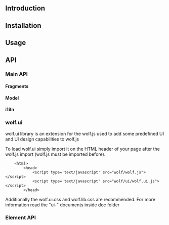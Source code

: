 
## Introduction

## Installation

## Usage

## API

### Main API

#### Fragments

#### Model

#### i18n

### wolf.ui

wolf.ui library is an extension for the wolf.js used to add some predefined UI and UI design capabilities to wolf.js

To load wolf.ui simply import it on the HTML header of your page after the wolf.js import (wolf.js must be imported before).

        <html>
            <head>
                <script type='text/javascript' src="wolf/wolf.js"></script>
                <script type='text/javascript' src="wolf/ui/wolf.ui.js"></script>
            </head>

Additionally the wolf.ui.css and wolf.lib.css are recommended.
For more information read the "ui-" documents inside doc folder

### Element API